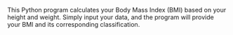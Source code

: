 This Python program calculates your Body Mass Index (BMI) based on your height and weight. Simply input your data, and the program will provide your BMI and its corresponding classification.
